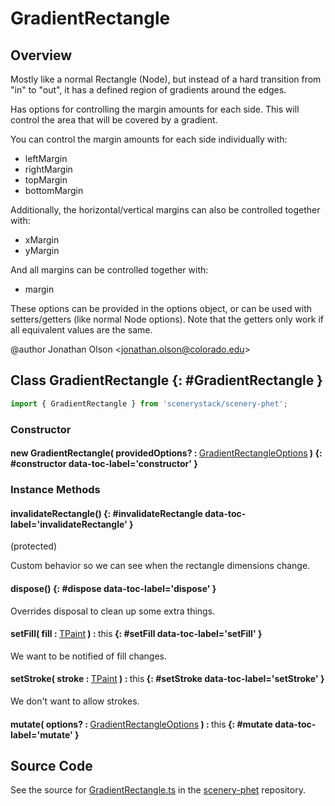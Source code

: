 # GradientRectangle

## Overview

Mostly like a normal Rectangle (Node), but instead of a hard transition from "in" to "out", it has a defined region
of gradients around the edges.

Has options for controlling the margin amounts for each side. This will control the area that will be covered
by a gradient.

You can control the margin amounts for each side individually with:
- leftMargin
- rightMargin
- topMargin
- bottomMargin

Additionally, the horizontal/vertical margins can also be controlled together with:
- xMargin
- yMargin

And all margins can be controlled together with:
- margin

These options can be provided in the options object, or can be used with setters/getters (like normal Node
options). Note that the getters only work if all equivalent values are the same.

@author Jonathan Olson &lt;jonathan.olson@colorado.edu&gt;

## Class GradientRectangle {: #GradientRectangle }


```js
import { GradientRectangle } from 'scenerystack/scenery-phet';
```
### Constructor

#### new GradientRectangle( providedOptions? : <span style="font-weight: 400;">[GradientRectangleOptions](../scenery-phet/GradientRectangle.md#GradientRectangleOptions)</span> ) {: #constructor data-toc-label='constructor' }

### Instance Methods

#### invalidateRectangle() {: #invalidateRectangle data-toc-label='invalidateRectangle' }

(protected)

Custom behavior so we can see when the rectangle dimensions change.

#### dispose() {: #dispose data-toc-label='dispose' }

Overrides disposal to clean up some extra things.

#### setFill( fill : <span style="font-weight: 400;">[TPaint](../scenery/TPaint.md)</span> ) : <span style="font-weight: 400;"><span style="color: hsla(calc(var(--md-hue) + 180deg),80%,40%,1);">this</span></span> {: #setFill data-toc-label='setFill' }

We want to be notified of fill changes.

#### setStroke( stroke : <span style="font-weight: 400;">[TPaint](../scenery/TPaint.md)</span> ) : <span style="font-weight: 400;"><span style="color: hsla(calc(var(--md-hue) + 180deg),80%,40%,1);">this</span></span> {: #setStroke data-toc-label='setStroke' }

We don't want to allow strokes.

#### mutate( options? : <span style="font-weight: 400;">[GradientRectangleOptions](../scenery-phet/GradientRectangle.md#GradientRectangleOptions)</span> ) : <span style="font-weight: 400;"><span style="color: hsla(calc(var(--md-hue) + 180deg),80%,40%,1);">this</span></span> {: #mutate data-toc-label='mutate' }



## Source Code

See the source for [GradientRectangle.ts](https://github.com/phetsims/scenery-phet/blob/main/js/GradientRectangle.ts) in the [scenery-phet](https://github.com/phetsims/scenery-phet) repository.
